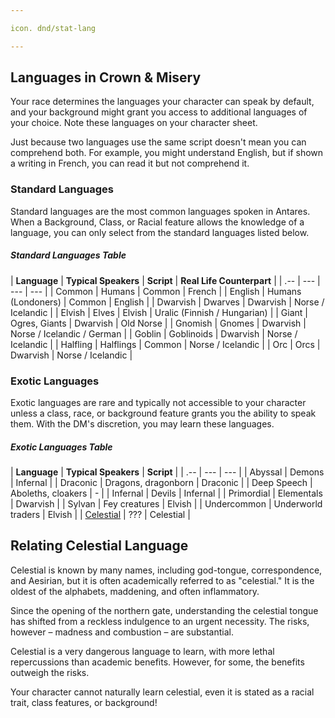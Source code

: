 ```yaml
---

icon. dnd/stat-lang

---
```


## Languages in Crown & Misery

Your race determines the languages your character can speak by default, and your background might grant you access to additional languages of your choice. Note these languages on your character sheet.

Just because two languages use the same script doesn't mean you can comprehend both. For example, you might understand English, but if shown a writing in French, you can read it but not comprehend it.

### Standard Languages
Standard languages are the most common languages spoken in Antares. When a Background, Class, or Racial feature allows the knowledge of a language, you can only select from the standard languages listed below.

##### Standard Languages Table
| **Language** | **Typical Speakers** | **Script** | **Real Life Counterpart** |
| .-- | --- | --- | --- |
| Common | Humans | Common | French |
| English | Humans (Londoners) | Common | English |
| Dwarvish | Dwarves | Dwarvish | Norse / Icelandic |
| Elvish | Elves | Elvish | Uralic (Finnish / Hungarian) |
| Giant | Ogres, Giants | Dwarvish | Old Norse |
| Gnomish | Gnomes | Dwarvish | Norse / Icelandic / German |
| Goblin | Goblinoids | Dwarvish | Norse / Icelandic |
| Halfling | Halflings | Common | Norse / Icelandic |
| Orc | Orcs | Dwarvish | Norse / Icelandic |

### Exotic Languages
Exotic languages are rare and typically not accessible to your character unless a class, race, or background feature grants you the ability to speak them. With the DM's discretion, you may learn these languages.

##### Exotic Languages Table
| **Language** | **Typical Speakers** | **Script** |
| .-- | --- | --- |
| Abyssal | Demons | Infernal |
| Draconic | Dragons, dragonborn | Draconic |
| Deep Speech | Aboleths, cloakers | - |
| Infernal | Devils | Infernal |
| Primordial | Elementals | Dwarvish |
| Sylvan | Fey creatures | Elvish |
| Undercommon | Underworld traders | Elvish |
| [Celestial](../lore/celestial.md) | ??? | Celestial |

## Relating Celestial Language

Celestial is known by many names, including god-tongue, correspondence, and Aesirian, but it is often academically referred to as "celestial." It is the oldest of the alphabets, maddening, and often inflammatory.

Since the opening of the northern gate, understanding the celestial tongue has shifted from a reckless indulgence to an urgent necessity. The risks, however – madness and combustion – are substantial.

Celestial is a very dangerous language to learn, with more lethal repercussions than academic benefits. However, for some, the benefits outweigh the risks. 

Your character cannot naturally learn celestial, even it is stated as a racial trait, class features, or background!



